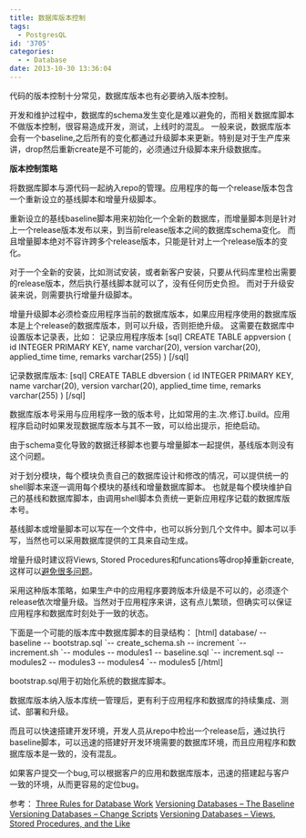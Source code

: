```yaml
---
title: 数据库版本控制
tags:
  - PostgresQL
id: '3705'
categories:
  - - Database
date: 2013-10-30 13:36:04
---
```


代码的版本控制十分常见，数据库版本也有必要纳入版本控制。
<!-- more -->
开发和维护过程中，数据库的schema发生变化是难以避免的，而相关数据库脚本不做版本控制，很容易造成开发，测试，上线时的混乱。
一般来说，数据库版本会有一个baseline,之后所有的变化都通过升级脚本来更新。特别是对于生产库来讲，drop然后重新create是不可能的，必须通过升级脚本来升级数据库。

**版本控制策略**

将数据库脚本与源代码一起纳入repo的管理。应用程序的每一个release版本包含一个重新设立的基线脚本和增量升级脚本。

重新设立的基线baseline脚本用来初始化一个全新的数据库，而增量脚本则是针对上一个release版本发布以来，到当前release版本之间的数据库schema变化。
而且增量脚本绝对不容许跨多个release版本，只能是针对上一个release版本的变化。

对于一个全新的安装，比如测试安装，或者新客户安装，只要从代码库里检出需要的release版本，然后执行基线脚本就可以了，没有任何历史负担。
而对于升级安装来说，则需要执行增量升级脚本。

增量升级脚本必须检查应用程序当前的数据库版本，如果应用程序使用的数据库版本是上个release的数据库版本，则可以升级，否则拒绝升级。
这需要在数据库中设置版本记录表，比如：
记录应用程序版本
\[sql\]
CREATE TABLE appversion (
 id INTEGER PRIMARY KEY,
 name varchar(20),
 version varchar(20),
 applied_time time,
 remarks varchar(255)
)
\[/sql\]

记录数据库版本:
\[sql\]
CREATE TABLE dbversion (
 id INTEGER PRIMARY KEY,
 name varchar(20),
 version varchar(20),
 applied_time time,
 remarks varchar(255)
)
\[/sql\]

数据库版本号采用与应用程序一致的版本号，比如常用的主.次.修订.build。应用程序启动时如果发现数据库版本与其不一致，可以给出提示，拒绝启动。

由于schema变化导致的数据迁移脚本也要与增量脚本一起提供，基线版本则没有这个问题。

对于划分模块，每个模块负责自己的数据库设计和修改的情况，可以提供统一的shell脚本来逐一调用每个模块的基线和增量数据库脚本。
也就是每个模块维护自己的基线和数据库脚本，由调用shell脚本负责统一更新应用程序记载的数据库版本号。

基线脚本或增量脚本可以写在一个文件中，也可以拆分到几个文件中。脚本可以手写，当然也可以采用数据库提供的工具来自动生成。

增量升级时建议将Views, Stored Procedures和funcations等drop掉重新create,这样可以[避免很多问题](http://odetocode.com/blogs/scott/archive/2008/02/02/versioning-databases-views-stored-procedures-and-the-like.aspx)。

采用这种版本策略，如果生产中的应用程序要跨版本升级是不可以的，必须逐个release依次增量升级。当然对于应用程序来讲，这有点儿繁琐，但确实可以保证应用程序和数据库时刻处于一致的状态。

下面是一个可能的版本库中数据库脚本的目录结构：
\[html\]
database/
-- baseline
 -- bootstrap.sql
 \`-- create_schema.sh
-- increment
 \`-- increment.sh
\`-- modules
 -- modules1
 -- baseline.sql
 \`-- increment.sql
 -- modules2
 -- modules3
 -- modules4
 \`-- modules5
\[/html\]

bootstrap.sql用于初始化系统的数据库脚本。

数据库版本纳入版本库统一管理后，更有利于应用程序和数据库的持续集成、测试、部署和升级。

而且可以快速搭建开发环境，开发人员从repo中检出一个release后，通过执行baseline脚本，可以迅速的搭建好开发环境需要的数据库环境，而且应用程序和数据库版本是一致的，没有混乱。

如果客户提交一个bug,可以根据客户的应用和数据库版本，迅速的搭建起与客户一致的环境，从而更容易的定位bug。

参考：
[Three Rules for Database Work](http://odetocode.com/blogs/scott/archive/2008/01/30/three-rules-for-database-work.aspx)
[Versioning Databases – The Baseline](http://odetocode.com/blogs/scott/archive/2008/01/31/versioning-databases-the-baseline.aspx)
[Versioning Databases – Change Scripts](http://odetocode.com/blogs/scott/archive/2008/02/02/versioning-databases-change-scripts.aspx)
[Versioning Databases – Views, Stored Procedures, and the Like](http://odetocode.com/blogs/scott/archive/2008/02/02/versioning-databases-views-stored-procedures-and-the-like.aspx)